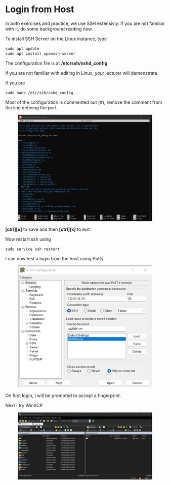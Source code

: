 # Login from Host

In both exercises and practice, we use SSH extensivly. If you are not familiar with it, do some background reading now.

To install SSH Server on the Linux instance, type

```
sudo apt update
sudo apt install openssh-server
```

The configuration file is at **/etc/ssh/sshd\_config**

If you are not familiar with editing in Linux, your lecturer will demonstrate.

If you are

```
sudo nano /etc/ssh/sshd_config
```

Most of the configuration is commented out (#), remove the comment from the line defining the port.

<figure><img src="../.gitbook/assets/image (2).png" alt=""><figcaption></figcaption></figure>

**\[ctrl]\[o]** to save and then **\[ctrl]\[x]** to exit.

Now restart ssh using

```
sudo service ssh restart
```

I can now test a login from the host using Putty.

<figure><img src="../.gitbook/assets/image (3).png" alt=""><figcaption></figcaption></figure>

On first login, I will be prompted to accept a fingerprint.

Next I try WinSCP

<figure><img src="../.gitbook/assets/image (4).png" alt=""><figcaption></figcaption></figure>
